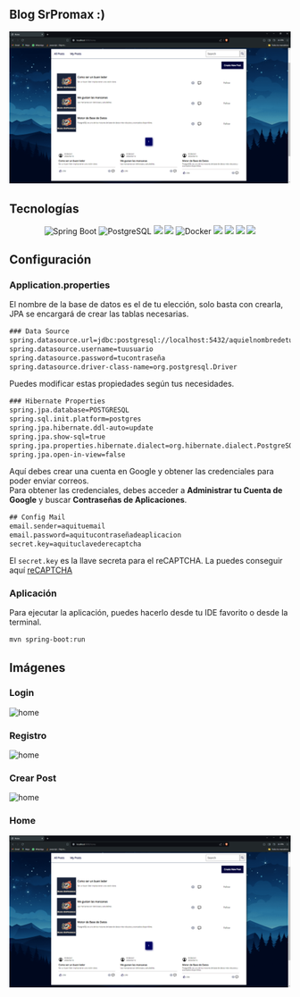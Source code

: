 ## Blog SrPromax :)
![blogs](src/main/resources/static/imgReadme/blogss.PNG)

## Tecnologías
<div align="center">
    <img width="50" src="https://user-images.githubusercontent.com/25181517/183891303-41f257f8-6b3d-487c-aa56-c497b880d0fb.png" alt="Spring Boot" title="Spring Boot"/>
    <img width="50" src="https://user-images.githubusercontent.com/25181517/117208740-bfb78400-adf5-11eb-97bb-09072b6bedfc.png" alt="PostgreSQL" title="PostgreSQL"/>
    <img width="50" src="https://www.javacodegeeks.com/wp-content/uploads/2014/07/spring-security-project.png"/>
    <img width="50" src="https://www.thymeleaf.org/images/thymeleaf.png"/>
<img width="50" src="https://user-images.githubusercontent.com/25181517/117207330-263ba280-adf4-11eb-9b97-0ac5b40bc3be.png" alt="Docker" title="Docker"/>
    <img width="50" src="https://upload.wikimedia.org/wikipedia/commons/thumb/a/ad/RecaptchaLogo.svg/800px-RecaptchaLogo.svg.png"/>
    <img width="50" src="https://pbs.twimg.com/profile_images/1235945452304031744/w55Uc_O9_400x400.png"/>
    <img width="50" src="https://user-images.githubusercontent.com/25181517/183898674-75a4a1b1-f960-4ea9-abcb-637170a00a75.png"/>
    <img width="50" src="https://user-images.githubusercontent.com/25181517/192158954-f88b5814-d510-4564-b285-dff7d6400dad.png"/>
    
</div>

## Configuración
### Application.properties
El nombre de la base de datos es el de tu elección, solo basta con crearla, JPA se encargará de crear las tablas necesarias.
```properties
### Data Source
spring.datasource.url=jdbc:postgresql://localhost:5432/aquielnombredetubasededatos
spring.datasource.username=tuusuario
spring.datasource.password=tucontraseña
spring.datasource.driver-class-name=org.postgresql.Driver
````
Puedes modificar estas propiedades según tus necesidades.
```properties
### Hibernate Properties
spring.jpa.database=POSTGRESQL
spring.sql.init.platform=postgres
spring.jpa.hibernate.ddl-auto=update
spring.jpa.show-sql=true
spring.jpa.properties.hibernate.dialect=org.hibernate.dialect.PostgreSQLDialect
spring.jpa.open-in-view=false
````
Aquí debes crear una cuenta en Google y obtener las credenciales para poder enviar correos.  
Para obtener las credenciales, debes acceder a **Administrar tu Cuenta de Google** y buscar **Contraseñas de Aplicaciones**.
```properties
## Config Mail
email.sender=aquituemail
email.password=aquitucontraseñadeaplicacion
secret.key=aquituclavederecaptcha
````
El `secret.key` es la llave secreta para el reCAPTCHA. La puedes conseguir aquí [reCAPTCHA](https://www.google.com/recaptcha/admin/create)

### Aplicación
Para ejecutar la aplicación, puedes hacerlo desde tu IDE favorito o desde la terminal.
```bash
mvn spring-boot:run
````

## Imágenes
### Login
![home](src/main/resources/static/imgReadme/loginBlog.PNG)

### Registro
![home](src/main/resources/static/imgReadme/register.PNG)

### Crear Post
![home](src/main/resources/static/imgReadme/crearBlog.PNG)

### Home
![home](src/main/resources/static/imgReadme/blogss.PNG)
